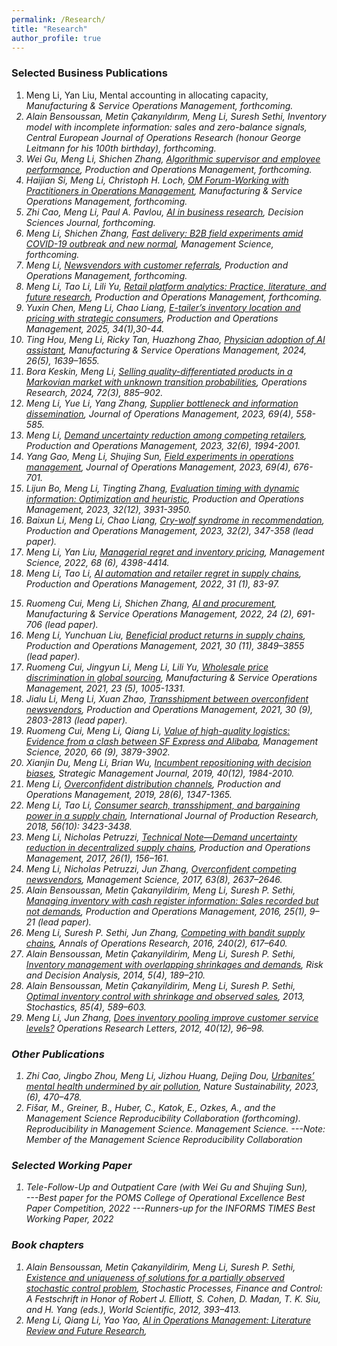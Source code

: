 ```yaml
---
permalink: /Research/
title: "Research"
author_profile: true
---
```


### Selected Business Publications

  1. Meng Li, Yan Liu, Mental accounting in allocating capacity, <i>Manufacturing & Service Operations Management<i>, forthcoming.
  2. Alain Bensoussan, Metin Çakanyıldırım, Meng Li, Suresh Sethi, Inventory model with incomplete information: sales and zero-balance signals, <i>Central European Journal of Operations Research<i> (honour George Leitmann for his 100th birthday), forthcoming.
  3. Wei Gu, Meng Li, Shichen Zhang, [Algorithmic supervisor and employee performance](https://papers.ssrn.com/sol3/papers.cfm?abstract_id=5138545), <i>Production and Operations Management</i>, forthcoming.
  4. Haijian Si, Meng Li, Christoph H. Loch, [OM Forum-Working with Practitioners in Operations Management](https://papers.ssrn.com/sol3/papers.cfm?abstract_id=5140385),  <i>Manufacturing & Service Operations Management<i>, forthcoming.
  5. Zhi Cao, Meng Li, Paul A. Pavlou, [AI in business research](https://papers.ssrn.com/sol3/papers.cfm?abstract_id=4897619), <i>Decision Sciences Journal</i>, forthcoming. 
  6. Meng Li, Shichen Zhang, [Fast delivery: B2B field experiments amid COVID-19 outbreak and new normal](https://papers.ssrn.com/sol3/papers.cfm?abstract_id=3815400), <i>Management Science</i>, forthcoming. 
  7.  Meng Li, [Newsvendors with customer referrals](https://onlinelibrary.wiley.com/doi/abs/10.1111/poms.13807), <i>Production and Operations Management</i>, forthcoming.
  8.  Meng Li, Tao Li, Lili Yu, [Retail platform analytics: Practice, literature, and future research](https://papers.ssrn.com/sol3/papers.cfm?abstract_id=3395606), <i>Production and Operations Management</i>, forthcoming.
  9.  Yuxin Chen, Meng Li, Chao Liang, [E-tailer’s inventory location and pricing with strategic consumers](https://papers.ssrn.com/sol3/papers.cfm?abstract_id=3455905), <i>Production and Operations Management</i>, 2025, 34(1),30-44.
  10. Ting Hou, Meng Li, Ricky Tan, Huazhong Zhao,    [Physician adoption of AI assistant](https://papers.ssrn.com/sol3/papers.cfm?abstract_id=4432784), <i>Manufacturing & Service Operations Management</i>, 2024, 26(5), 1639–1655. 
  11.  Bora Keskin, Meng Li, [Selling quality-differentiated products in a Markovian market with unknown transition probabilities](https://papers.ssrn.com/sol3/papers.cfm?abstract_id=3526568), <i>Operations Research</i>, 2024, 72(3), 885–902.  
  12.  Meng Li, Yue Li, Yang Zhang, [Supplier bottleneck and information dissemination](https://onlinelibrary.wiley.com/doi/abs/10.1002/joom.1239), <i>Journal of Operations Management</i>, 2023, 69(4), 558-585.
  13.   Meng Li, [Demand uncertainty reduction among competing retailers](https://onlinelibrary.wiley.com/doi/abs/10.1111/poms.13954), <i>Production and Operations Management</i>, 2023, 32(6), 1994-2001.
  14.   Yang Gao, Meng Li, Shujing Sun, [Field experiments in operations management](https://onlinelibrary.wiley.com/doi/abs/10.1002/joom.1240), <i>Journal of Operations Management</i>, 2023, 69(4), 676-701.
 15.  Lijun Bo, Meng Li, Tingting Zhang, [Evaluation timing with dynamic information: Optimization and heuristic](https://papers.ssrn.com/sol3/papers.cfm?abstract_id=2820437), <i>Production and Operations Management</i>, 2023, 32(12), 3931-3950. 
 16. Baixun Li, Meng Li, Chao Liang, [Cry-wolf syndrome in recommendation](https://onlinelibrary.wiley.com/doi/abs/10.1111/poms.13878), <i>Production and Operations Management</i>, 2023, 32(2), 347-358 (lead paper).
 17. Meng Li, Yan Liu, [Managerial regret and inventory pricing](https://papers.ssrn.com/sol3/papers.cfm?abstract_id=3726966), <i>Management Science</i>, 2022, 68 (6), 4398-4414.
 18. Meng Li, Tao Li, [AI automation and retailer regret in supply chains](https://onlinelibrary.wiley.com/doi/pdf/10.1111/poms.13498), <i>Production and Operations Management</i>, 2022, 31 (1), 83-97.
<!--   8. <a href="https://xdwong.github.io/files/AI and Procurement.pdf"><img src="https://img.shields.io/badge/Download-blue.svg" alt="Download"></a> -->
 15. Ruomeng Cui, Meng Li, Shichen Zhang, [AI and procurement](https://pubsonline.informs.org/doi/abs/10.1287/msom.2021.0989), <i>Manufacturing & Service Operations Management</i>, 2022, 24 (2), 691-706 (lead paper). 
 16. Meng Li, Yunchuan Liu, [Beneficial product returns in supply chains](https://onlinelibrary.wiley.com/doi/pdf/10.1111/poms.13519), <i>Production and Operations Management</i>, 2021, 30 (11), 3849–3855 (lead paper).
 17. Ruomeng Cui, Jingyun Li, Meng Li, Lili Yu, [Wholesale price discrimination in global sourcing](https://pubsonline.informs.org/doi/abs/10.1287/msom.2019.0862), <i>Manufacturing & Service Operations Management</i>, 2021, 23 (5), 1005-1331.
 18. Jialu Li, Meng Li, Xuan Zhao, [Transshipment between overconfident newsvendors](https://onlinelibrary.wiley.com/doi/pdf/10.1111/poms.13424), <i>Production and Operations Management</i>, 2021, 30 (9), 2803-2813 (lead paper).
 19. Ruomeng Cui, Meng Li, Qiang Li, [Value of high-quality logistics: Evidence from a clash between SF Express and Alibaba](https://pubsonline.informs.org/doi/abs/10.1287/mnsc.2019.3411), <i>Management Science</i>, 2020, 66 (9), 3879-3902.
 20. Xianjin Du, Meng Li, Brian Wu, [Incumbent repositioning with decision biases](https://onlinelibrary.wiley.com/doi/pdf/10.1002/smj.3047), <i>Strategic Management Journal</i>, 2019, 40(12), 1984-2010.
 21. Meng Li, [Overconfident distribution channels](https://onlinelibrary.wiley.com/doi/pdf/10.1111/poms.12981), <i>Production and Operations Management</i>, 2019, 28(6), 1347-1365.
 22. Meng Li, Tao Li, [Consumer search, transshipment, and bargaining power in a supply chain](https://www.tandfonline.com/doi/pdf/10.1080/00207543.2017.1326644), <i>International Journal of Production Research</i>, 2018, 56(10): 3423-3438.
 23. Meng Li, Nicholas Petruzzi, [Technical Note—Demand uncertainty reduction in decentralized supply chains](https://onlinelibrary.wiley.com/doi/pdf/10.1111/poms.12626), <i>Production and Operations Management</i>, 2017, 26(1), 156–161.
 24. Meng Li, Nicholas Petruzzi, Jun Zhang, [Overconfident competing newsvendors](https://pubsonline.informs.org/doi/abs/10.1287/mnsc.2016.2469), <i>Management Science</i>, 2017, 63(8), 2637–2646.
 25. Alain Bensoussan, Metin Çakanyildirim, Meng Li, Suresh P. Sethi, [Managing inventory with cash register information: Sales recorded but not demands](https://onlinelibrary.wiley.com/doi/pdf/10.1111/poms.12511), <i>Production and Operations Management</i>, 2016, 25(1), 9–21 (lead paper).
 26. Meng Li, Suresh P. Sethi, Jun Zhang, [Competing with bandit supply chains](https://link.springer.com/article/10.1007/s10479-014-1632-4), <i>Annals of Operations Research</i>, 2016, 240(2), 617–640.
 27. Alain Bensoussan, Metin Çakanyildirim, Meng Li, Suresh P. Sethi, [Inventory management with overlapping shrinkages and demands](https://content.iospress.com/articles/risk-and-decision-analysis/rda110), <i>Risk and Decision Analysis</i>, 2014, 5(4), 189–210. 
 28. Alain Bensoussan, Metin Çakanyildirim, Meng Li, Suresh P. Sethi, [Optimal inventory control with shrinkage and observed sales](https://www.tandfonline.com/doi/pdf/10.1080/17442508.2013.802091), 2013, <i>Stochastics</i>, 85(4), 589–603.  
 29. Meng Li, Jun Zhang, [Does inventory pooling improve customer service levels?](https://www.sciencedirect.com/science/article/abs/pii/S0167637711001398) <i>Operations Research Letters</i>, 2012, 40(12), 96–98. 

  <!--20. Tieming Liu, Meng Li, [Structural flexibility indices with shrinking capacities in cross production](https://www.tandfonline.com/doi/pdf/10.1080/00207543.2010.537386), <i>International Journal of Production Research</i>, 2012, 50(2), 393–407.-->

### Other Publications

   1. Zhi Cao, Jingbo Zhou, Meng Li, Jizhou Huang, Dejing Dou, [Urbanites’ mental health undermined by air pollution](https://www.nature.com/articles/s41893-022-01032-1), <i>Nature Sustainability</i>, 2023, (6), 470–478.
   2. Fišar, M., Greiner, B., Huber, C., Katok, E., Ozkes, A., and the Management Science Reproducibility Collaboration (forthcoming). Reproducibility in Management Science. <i>Management Science</i>. ---Note: Member of the Management Science Reproducibility Collaboration

### Selected Working Paper

 
   
  1.  Tele-Follow-Up and Outpatient Care (with Wei Gu and Shujing Sun), 
  <br> ---Best paper for the POMS College of Operational Excellence Best Paper Competition, 2022
       ---Runners-up for the INFORMS TIMES Best Working Paper, 2022<br> 



  
   <!-- 4. Meng Li, Shichen Zhang, Algorithm aversion in distribution channels-->


  <!-- 4. Lijun Bo, Meng Li, Tingting Zhang, Evaluation Timing with Dynamic Information: Optimization and Heuristic, <i>Production and Operations Management</i> (invited for second review; first-round decision: Major Revision).-->

  <!--5. Wei Gu, Meng Li, Shichen Zhang, [AI supervisor and worker performance](https://papers.ssrn.com/sol3/papers.cfm?abstract_id=3968005), <i>Production and Operations Management</i> (invited for second review; first-round decision: Major Revision).-->
  
  <!--6. Meng Li, Shujing Sun, Field experiment in operations management, (invited by <i>Journal of Operations Management</i>).-->


### Book chapters

  1. Alain Bensoussan, Metin Çakanyildirim, Meng Li, Suresh P. Sethi, [Existence and uniqueness of solutions for a partially observed stochastic control problem](https://www.worldscientific.com/doi/pdf/10.1142/9789814383318_0017), <i>Stochastic Processes, Finance and Control: A Festschrift in Honor of Robert J. Elliott, S. Cohen, D. Madan, T. K. Siu, and H. Yang (eds.)</i>, World Scientific, 2012, 393–413.
  2. Meng Li, Qiang Li, Yao Yao, [Al in Operations Management: Literature Review and Future Research](https://papers.ssrn.com/sol3/papers.cfm?abstract_id=5044674),
